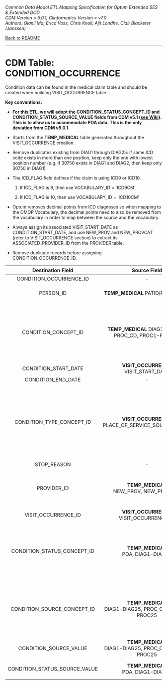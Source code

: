 *Common Data Model ETL Mapping Specification for Optum Extended SES & Extended DOD* 
<br>*CDM Version = 5.0.1, Clinformatics Version = v7.0*
<br>*Authors: Qianli Ma; Erica Voss, Chris Knoll, Ajit Londhe, Clair Blacketer (Janssen)*

[Back to README](README.md)

---

# CDM Table: CONDITION_OCCURRENCE

Condition data can be found in the medical claim table and should be
created when building VISIT_OCCURRENCE table.

**Key conventions:**

- **For this ETL, we will adopt the CONDITION_STATUS_CONCEPT_ID and CONDITION_STATUS_SOURCE_VALUE fields from CDM v5.1 ([see Wiki](http://www.ohdsi.org/web/wiki/doku.php?id=documentation:cdm:condition_occurrence)). This is to allow us to accommodate POA data. This is the only deviation from CDM v5.0.1.**


-   Starts from the **TEMP_MEDICAL** table generated throughout the
    VISIT_OCCURRENCE creation.

-   Remove duplicates existing from DIAG1 through DIAG25: if same ICD
    code exists in more than one position, keep only the one with lowest
    position number (e.g. if 30750 exists in DIAG1 and DIAG2, then keep
    only 30750 in DIAG1)

-   The ICD_FLAG field defines if the claim is using ICD9 or ICD10.

    1.  If ICD_FLAG is 9, then use VOCABULARY_ID = 'ICD9CM'

    2.  If ICD_FLAG is 10, then use VOCABULARY_ID = 'ICD10CM'

-   Optum removes decimal points from ICD diagnoses so when mapping to
    the OMOP Vocabulary, the decimal points need to also be removed from
    the vocabulary in order to map between the source and
    the vocabulary.

-   Always assign its associated VISIT_START_DATE as
    CONDITION_START_DATE, and use NEW_PROV and NEW_PROVCAT (refer to
    VISIT_OCCURRENCE section) to extract its ASSOCIATED_PROVIDER_ID
    from the *PROVIDER* table.

-   Remove duplicate records before assigning CONDITION_OCCURRENCE_ID.


**Destination Field**|**Source Field**|**Applied Rule**|**Comment**
:-----:|:-----:|:-----:|:-----:
CONDITION_OCCURRENCE_ID|-|System generated.| 
PERSON_ID|**TEMP_MEDICAL** PATID/PAT_PLANID|At the row level we work with PAT_PLANID, but PATID is what is written to the CDM.| 
CONDITION_CONCEPT_ID|**TEMP_MEDICAL** DIAG1-DIAG25, PROC_CD, PROC1-PROC25|DIAG1-DIAG25: Use [Source to Standard Terminology](code_snippets.md#source-to-standard-terminology) and filter with [Concept Ids from Medical Claims Diagnosis Fields](code_snippets.md#from-medical-claims-diagnosis-fields) PROC1-PROC25, PROC_CD:<br>Use [Source to Standard Terminology](code_snippets.md#source-to-standard-terminology) and filter with [Concept Ids from Medical Claims Procedure Fields](code_snippets.md#from-medical-claims-procedure-fields)| 
CONDITION_START_DATE|**VISIT_OCCURRENCE** VISIT_START_DATE| | 
CONDITION_END_DATE|-|NULL| 
CONDITION_TYPE_CONCEPT_ID|**VISIT_OCCURRENCE** PLACE_OF_SERVICE_SOURCE_VALUE|**DIAG1-DIAG25**: Use [Concept Type Ids from Medical Claims Diagnosis Fields](code_snippets.md#from-medical-claims-diagnosis-fields-1) <br> PROC1-PROC25, PROC_CD Use [Concept Type Ids from Medical Claims Procedure Fields](code_snippets.md#from-medical-claims-procedure-fields-1)|If same ICD code exists in more than one position, keep only the one with lowest position number. <br> Map to inpatient/outpatient header to be consistent with PROCEDURE_OCCURRENCE table. <br> These CONCEPT_IDs fall under VOCABULARY_ID = 'Condition Type' in CONCEPT table.
STOP_REASON|-|NULL| 
PROVIDER_ID|**TEMP_MEDICAL**<br>NEW_PROV, NEW_PROVCAT|Map NEW_PROV and NEW_PROVCAT to PROVIDER_SOURCE_VALUE and SPECIALTY_SOURCE_VALUE in Provider table to extract its associated Provider ID. | 
VISIT_OCCURRENCE_ID|**VISIT_OCCURRENCE** VISIT_OCCURRENCE_ID| | 
CONDITION_STATUS_CONCEPT_ID|**TEMP_MEDICAL**<br>POA, DIAG1-DIAG25 | Use [POA to CONDITION_STATUS_CONCEPT_ID](code_snippets.md#poa-to-condition_status_concept_id) to parse POA string. Then, map POA character using the following:<br><br>N = 0<br>U = 0<br>W = 46236988<br>Y = 46236988<br>|
CONDITION_SOURCE_CONCEPT_ID|**TEMP_MEDICAL**<br>DIAG1-DIAG25, PROC_CD, PROC1-PROC25|**DIAG1-DIAG25**: Use [Source to Source](code_snippets.md#source-to-source) and filter with [Source Concept Ids from Medical Claims Diagnosis Fields](code_snippets.md#from-medical-claims-diagnosis-fields-2) <br><br> PROC_CD, PROC1-PROC25: Use [Source to Source](code_snippets.md#source-to-source) and filter with [Source Concept Ids from Medical Claims Procedure Fields](code_snippets.md#from-medical-claims-procedure-fields-2)| 
CONDITION_SOURCE_VALUE|**TEMP_MEDICAL**<br>DIAG1-DIAG25, PROC_CD, PROC1-PROC25|Exclude records with invalid ICD9 or ICD10 diagnosis codes.|Use rules mentioned above to exclude invalid ICD9 or ICD10 diagnosis codes.|
CONDITION_STATUS_SOURCE_VALUE|**TEMP_MEDICAL**<br>POA, DIAG1-DIAG25|Use [POA to CONDITION_STATUS_CONCEPT_ID](code_snippets.md#poa-to-condition_status_concept_id) to parse POA string.|

